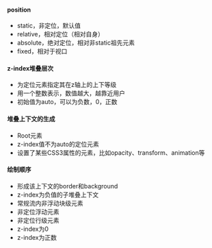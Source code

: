 #### position

- static，非定位，默认值
- relative，相对定位（相对自身）
- absolute，绝对定位，相对非static祖先元素
- fixed，相对于视口

#### z-index堆叠层次

- 为定位元素指定其在z轴上的上下等级
- 用一个整数表示，数值越大，越靠近用户
- 初始值为auto，可以为负数，0，正数

#### 堆叠上下文的生成

- Root元素
- z-index值不为auto的定位元素
- 设置了某些CSS3属性的元素，比如opacity、transform、animation等

#### 绘制顺序

- 形成该上下文的border和background
- z-index为负值的子堆叠上下文
- 常规流内非浮动块级元素
- 非定位浮动元素
- 非定位行级元素
- z-index为0
- z-index为正数

